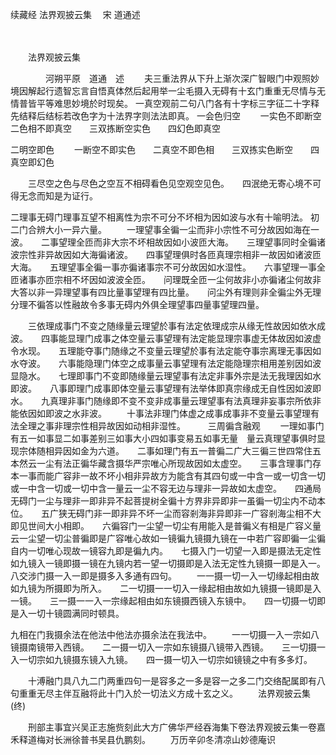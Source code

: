 续藏经   法界观披云集
　宋 道通述

　　 

　　法界观披云集

　　　　河朔平原　道通　述
　　夫三重法界从下升上渐次深广智眼门中观照妙境因解起行遗智忘言自悟真体然后起用举一尘毛摄入无碍有十玄门重重无尽情与无情普皆平等难思妙境於时现矣。
一真空观前二句八门各有十字标三字征二十字释先结释后结标若改色字为十法界字则法法即真。
一会色归空
　　一实色不即断空　　二色相不即真空　　三双拣断空实色　　四幻色即真空

二明空即色
　　一断空不即实色　　二真空不即色相　　三双拣实色断空　　四真空即幻色

　　三尽空之色与尽色之空互不相碍看色见空观空见色。　　四泯绝无寄心境不可得无念而知是为证行。

二理事无碍门理事互望不相离性为宗不可分不坏相为因如波与水有十喻明法。
初二门合辨大小一异六量。
　　一理望事全徧一尘而非小宗性不可分故因如海在一波。　　二事望理全匝而非大宗不坏相故因如小波匝大海。　　三理望事同时全徧诸波宗性非异故因如大海徧诸波。　　四事望理俱时各匝真理宗相非一故因如诸波匝大海。　　五理望事全徧一事亦徧诸事宗不可分故因如水湿性。　　六事望理一事全匝诸事亦匝宗相不坏因如波波全匝。　　问理既全匝一尘何故非小亦徧诸尘何故非大答以非一异理望事有四比量事望理有四比量。　　问尘外有理则非全徧尘外无理分理不徧答以性融故令多事无碍内外俱全理望事四量事望理四量。

　　三依理成事门不变之随缘量云理望於事有法定依理成宗从缘无性故因如依水成波。　　四事能显理门成事之体空量云事望理有法定能显理宗事虚无体故因如波虚令水现。　　五理能夺事门随缘之不变量云理望於事有法定能夺事宗离理无事因如水夺波。　　六事能隐理门体空之成事量云事望理有法定能隐理宗相用差别因如波显隐水。　　七理即事门不变即随缘量云理望事有法定非事外宗是法无我理因如水即波。　　八事即理门成事即体空量云事望理有法举体即真宗缘成无自性因如波即水。　　九真理非事门随缘即不变不变非成事量云理望事有法真理非妄事宗所依非能依因如即波之水非波。
　　十事法非理门体虚之成事成事非不变量云事望理有法全理之事非理宗性相异故因如动相非湿性。
　　
三周徧含融观
　　一理如事门有五一如事显二如事差别三如事大小四如事变易五如事无量　量云真理望事俱时显现宗体随相异因如金为六道。　　二事如理门有五一普徧二广大三徧三世四常住五本然云一尘有法正徧华藏含摄华严宗唯心所现故因如太虚空。　　三事含理事门存本一事而能广容非一故不坏小相非异故方为能含有其四句或一中含一或一切含一切或一中含一切或一切中含一量云一尘不容无边与理非一异故如太虚空。　　四通局无碍门一尘与理非一即非异不起菩提树全徧十方界非异即非一虽徧一切尘内不动本位。　　五广狭无碍门非一即非异不坏一尘而容剎海非异即非一广容剎海尘相不大即见世间大小相即。　　六徧容门一尘望一切尘有用能入是普徧义有相是广容义量云一尘望一切尘普徧即是广容唯心故如一镜徧九镜摄九镜在一中若广容即徧一尘徧自内一切唯心现故一镜容九即是徧九内。　　七摄入门一切望一入即是摄法无定性如九镜入一镜即摄一镜在九镜内若一望一切摄即是入法无定性九镜摄一即是入一。八交涉门摄一入一即是摄多入多通有四句。
　　一一摄一切一入一切缘起相由故如九镜为所摄即为所入。　　二一切摄一一切入一缘起相由故如九镜摄一镜即是入一镜。　　三一摄一一入一宗缘起相由如东镜摄西镜入东镜中。　　四一切摄一切即是入一切十镜圆满同时顿具。

九相在门我摄余法在他法中他法亦摄余法在我法中。
　　一一切摄一入一宗如八镜摄南镜带入西镜。　　二一摄一切入一宗如东镜摄八镜带入西镜。　　三一切摄一入一切宗如九镜摄东镜入九镜。　　四一摄一切入一切宗如镜镜之中有多多灯。

　　十溥融门具八九二门两重四句一是容多之一多是容一之多二门交络配属即有八句重重无尽主伴互融将此十门入於一切法义方成十玄之义。
　　法界观披云集(终)

　　刑部主事宜兴吴正志施赀刻此大方广佛华严经吞海集下卷法界观披云集一卷嘉禾释道梅对长洲徐普书吴县仇鹏刻。
　　万历辛卯冬清凉山妙德庵识
